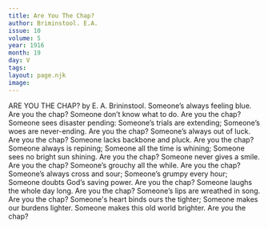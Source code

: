 ```yaml
---
title: Are You The Chap?
author: Briminstool. E.A.
issue: 10
volume: 5
year: 1916
month: 19
day: V
tags:
layout: page.njk
image:
---
```

ARE YOU THE CHAP?    by E. A. Brininstool.       Someone’s always feeling blue.    Are you the chap?    Someone don’t know what to do.    Are you the chap?    Someone sees disaster pending:    Someone’s trials are extending;    Someone’s woes are never-ending.    Are you the chap?       Someone’s always out of luck.    Are you the chap?    Someone lacks backbone and pluck.    Are you the chap?    Someone always is repining;    Someone all the time is whining;    Someone sees no bright sun shining.    Are you the chap?       Someone never gives a smile.    Are you the chap?    Someone’s grouchy all the while.    Are you the chap?    Someone’s always cross and sour;    Someone’s grumpy every hour;    Someone doubts God’s saving power.    Are you the chap?       Someone laughs the whole day long.    Are you the chap?    Someone’s lips are wreathed in song.    Are you the chap?    Someone's heart binds ours the tighter;    Someone makes our burdens lighter.    Someone makes this old world brighter.    Are you the chap?    




